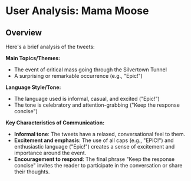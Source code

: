 # User Analysis: Mama Moose

## Overview

Here's a brief analysis of the tweets:

**Main Topics/Themes:**

* The event of critical mass going through the Silvertown Tunnel
* A surprising or remarkable occurrence (e.g., "Epic!")

**Language Style/Tone:**

* The language used is informal, casual, and excited ("Epic!")
* The tone is celebratory and attention-grabbing ("Keep the response concise")

**Key Characteristics of Communication:**

* **Informal tone**: The tweets have a relaxed, conversational feel to them.
* **Excitement and emphasis**: The use of all caps (e.g., "EPIC!") and enthusiastic language ("Epic!") creates a sense of excitement and importance around the event.
* **Encouragement to respond**: The final phrase "Keep the response concise" invites the reader to participate in the conversation or share their thoughts.